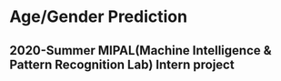 # Age/Gender Prediction

## 2020-Summer MIPAL(Machine Intelligence &amp; Pattern Recognition Lab) Intern project
